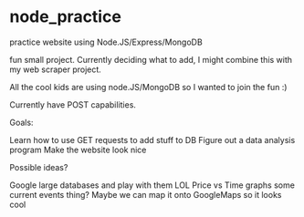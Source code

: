 # node_practice
practice website using Node.JS/Express/MongoDB

fun small project. Currently deciding what to add, I might combine this with my web scraper project.

All the cool kids are using node.JS/MongoDB so I wanted to join the fun :)

Currently have POST capabilities. 


Goals:

Learn how to use GET requests to add stuff to DB
Figure out a data analysis program
Make the website look nice

Possible ideas?

Google large databases and play with them LOL
Price vs Time graphs
some current events thing? Maybe we can map it onto GoogleMaps so it looks cool
